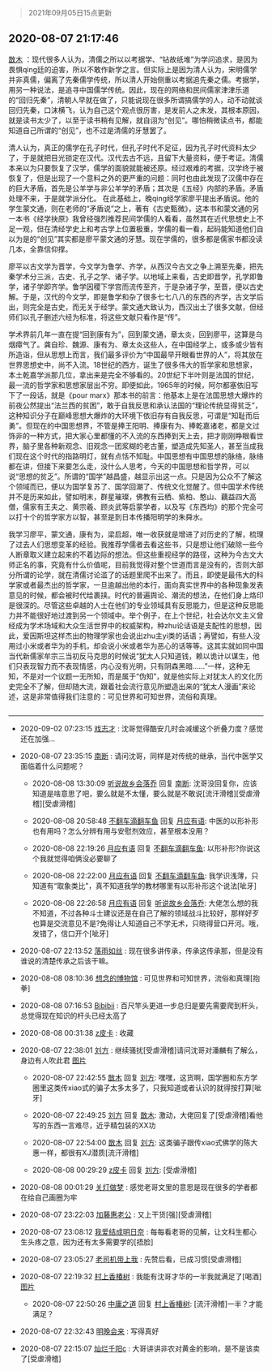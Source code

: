 > 2021年09月05日15点更新
<link rel="stylesheet" href="https://cdn.jsdelivr.net/gh/taotie6/sampleJSON@main/css/photo_show.css">


 ## 2020-08-07 21:17:46 

 [㪚木](https://www.coolapk.com/feed/20739386?shareKey=YzI4ODc1OWJkZmM1NjEzMTc1NzA~) ：现代很多人认为，清儒之所以以考据学、“钻故纸堆”为学问追求，是因为畏惧qing廷的迫害，所以不敢作新学之言。但实际上是因为清人认为，宋明儒学并非真儒，偏离了先秦儒学传统，所以清人开始侧重以考据追先秦之儒。考据学，用另一种说法，是追寻中国儒学传统。因此<!--break-->，现在的网络和民间儒家津津乐道的“回归先秦”，清朝人早就在做了，只能说现在很多所谓搞儒学的人，动不动就谈回归先秦，口沫横飞，认为自己这个观点很厉害，是发前人之未发，其根本原因，就是读书太少了，以至于读书稍有见解，就自诩为“创见”。哪怕稍微读点书，都能知道自己所谓的“创见”，也不过是清儒的牙慧罢了。

清人认为，真正的儒学在孔子时代，但孔子时代不足征，因为孔子时代资料太少了，于是就把目光锁定在汉代。汉代去古不远，且留下大量资料，便于考证。清儒本来以为只要恢复了汉学，儒学的面貌就能被还原。经过艰难的考据，汉学终于被恢复了，但是出现了一个意料之外的更严重的问题：同时也由此发现了汉儒中存在的巨大矛盾，首先是公羊学与非公羊学的矛盾；其次是《五经》内部的矛盾。矛盾处理不来，于是就学派分化。
在此基础上，晚qing经学家廖平提出矛盾说。他的学生蒙文通，则在老师的“矛盾说”之上，著有《古史甄微》，这本书和蒙文通的另一本书《经学抉原》我曾经强烈推荐民间学儒的人看看，虽然其在近代思想史上不足一观，但在清经学史上和考古学上位置极重，学儒的看一看，起码能知道他们自以为是的“创见”其实都是廖平蒙文通的牙慧。现在学儒的，很多都是儒家书都没读几本，全靠信仰撑。

廖平以古文学为晋学，今文学为鲁学、齐学，从西汉今古文之争上溯至先秦，把先秦学术分三派，古史、孔子之学、诸子学。以地域上来看，古史即晋学，孔学即鲁学，诸子学即齐学。鲁学因稷下学宫而流传至齐，于是杂诸子学，至晋，便以古史解。于是，汉代的今文学，即是鲁学和杂了很多七七八八的东西的齐学，古文学后出，则完全是古史，而无关于经学。蒙文通大致认为，西汉出土了很多文献，但经师们以孔子删述六经为标准，将这些文献只看作是“传”。

学术界前几年一直在提“回到康有为”，回到蒙文通，章太炎，回到廖平，这算是乌烟瘴气了。龚自珍、魏源、康有为、章太炎这些人，在中国经学上，或多或少皆有所造诣，但从思想上而言，我们最多评价为“中国最早开眼看世界的人”，将其放在世界思想史中，尚不入流。18世纪的西方，诞生了很多伟大的哲学家和思想家，本土乾嘉学派那几位，拿出来是完全不够看的。20世纪下半叶则是法国的世纪，最一流的哲学家和思想家层出不穷。即便如此，1965年的时候，阿尔都塞依旧写下了一段话，就是《pour marx》那本书的前言：他基本上是在法国思想大爆炸的前夜公然提出“法兰西的贫困”，敢于自我反思和承认法国的“理论传统显得贫乏”，这种知识分子在巅峰思想大爆炸的大环境下依旧存有自我反思，可谓是“知耻而后勇”。但现在的中国思想界，不管是捧王阳明、捧康有为、捧乾嘉诸老，都是文过饰非的一种方式，把大家心里都懂的不入流的东西捧到天上去，把才刚刚睁眼看世界，脑子里各种新观念、旧观念一团浆糊的老古董，塑造成先知圣人，甚至当成我们现在这个时代的指路明灯，就有点恬不知耻。中国思想有中国思想的脉络，脉络都在讲，但接下来要怎么走，没什么人思考，今天的中国思想和哲学界，可以说“思想的贫乏”。所谓的“国学”越昌盛，越显示出这一点。只是因为公众不了解这个领域而已，便以为国学复苏了、国学回潮了、传统文化觉醒了。但中国学术传统并不是历来如此，譬如明末，群星璀璨，佛教有云栖、紫柏、憨山、藕益四大高僧，儒家有王夫之、黄宗羲、顾炎武等启蒙学者，以及写《东西均》的那个完全可以打十个的哲学家方以智，甚至是到日本传播阳明学的朱舜水。

我学习廖平，蒙文通，康有为，梁启超，唯一收获就是增进了对历史的了解，梳理了过去人们思想变革的经验。我推荐学儒者去看这些书，只是想让他们破除一些今人断章取义建立起来的不着边际的想法。但这些重视经学的路径，这种为今古文大师正名的事，究竟有什么价值呢，目前我觉得对整个世道而言是没有的，否则大部分所谓的论学，就在清儒讨论滥了的话题里爬不出来了。而且，即使是最伟大的科学家或者最杰出的哲学家，一旦逾越出他的本行，面向真实世界中的各种现象发表意见的时候，都会被时代给裹挟。时代的普遍舆论、潮流的想法，在他们身上烙印是很深的。尽管这些卓越的人士在他们的专业领域具有反思能力，但是这种反思能力并不能很好地过渡到另一个领域中。举个例子，在上个世纪，社会达尔文主义曾经成为学术场域和大众生活世界中的权威架构，种zhu论话语是支配性的思想，因此，爱因斯坦这样杰出的物理学家也会说出zhu主yi类的话语；再譬如，有些人没用过小米或者华为的手机，却会说小米或者华为恶心的话等等。这其实就如同中国当代新儒家牟宗三当初反马克思的时候说“犹太人只知道钱，赖以诡计以谋生，他们只表现智力而不表现情感，内心没有光明，只有阴森黑暗……”一样，这种无知，不是对一个议题一无所知，而是属于“伪知”，就是他实际上对犹太人的文化历史完全不了解，但却随大流，跟着社会流行意见所塑造出来的“犹太人漫画”来论述，这是非常值得我们注意的：可见世界和可知世界，流俗和真理。 

<div class="album">
<img class="img-item" src="" />
</div>

 ------- 

- 2020-09-02 07:23:15 [戏志才](uid=1504369) : 沈哥觉得酷安几时会减缓这个折叠力度？感觉还在加强… 

- 2020-08-07 23:35:15 [南断](uid=1225983) : 请问沈哥，同样是对传统的继承，当代中医学又面临着什么问题呢？ 

    - 2020-08-08 13:30:09 [听说故乡会落乔](uid=1377195) 回复 [南断](uid=1225983): 沈哥没回复你，应该知道是啥意思了吧，要么就是不太懂，要么就是不敢说[流汗滑稽][受虐滑稽][受虐滑稽] 

    - 2020-08-08 20:58:48 [不翻车滴翻车鱼](uid=2755635) 回复 [月应有语](uid=1457481): 中医的以形补形也有用吗？怎么分辨有用与安慰剂效应，甚至根本没用？ 

    - 2020-08-08 22:19:26 [月应有语](uid=1457481) 回复 [不翻车滴翻车鱼](uid=2755635): 以形补形?你说这个我就觉得咱俩没必要聊了 

    - 2020-08-08 22:22:00 [月应有语](uid=1457481) 回复 [不翻车滴翻车鱼](uid=2755635): 我学识浅薄，只知道有“取象类比”，真不知道我学的教材哪里有以形补形这个说法[呲牙] 

    - 2020-08-08 22:26:58 [月应有语](uid=1457481) 回复 [听说故乡会落乔](uid=1377195): 大佬怎么想的我不知道，不过各种斗士建议还是在自己了解的领域战斗比较好，那样好歹也算是交流意见不是?免得让人知道自己不学无术，只晓得营口开河。哦，发错了，信口开个[呲牙] 

- 2020-08-07 22:13:52 [落雨如丝](uid=171765) : 现在很多讲传承，传承这传承那，但是没有谁说的清楚传承之后该干嘛。 

- 2020-08-08 08:10:36 [想念的博物馆](uid=2050601) : 可见世界和可知世界，流俗和真理[抱拳] 

- 2020-08-08 07:16:53 [Bibibii](uid=689320) : 百尺竿头更进一步总归是要先需要爬到杆头，总觉得现在知识的杆头已经太高了 

- 2020-08-08 00:31:38 [z皮卡](uid=1896403) : 收藏 

- 2020-08-07 22:38:01 [刘方](uid=2727798) : 继续骚扰[受虐滑稽]请问沈哥对潘麟有了解么，身边有人吹此君 [图片](http://image.coolapk.com/feed/2020/0807/22/2727798_46e8e8d3_1080_0539@500x500.jpeg)

    - 2020-08-07 22:42:55 [㪚木](uid=1081091) 回复 [刘方](uid=2727798): 嘿嘿，这货啊，国学圈和东方学圈里这类传xiao式的骗子太多太多了，只我知道或者认识的就得按打算[呲牙] 

    - 2020-08-07 22:49:25 [刘方](uid=2727798) 回复 [㪚木](uid=1081091): 激动，大佬回复了[受虐滑稽]看他写的东西一言难尽，近乎精包装的XX功 

    - 2020-08-07 22:54:00 [㪚木](uid=1081091) 回复 [刘方](uid=2727798): 这类骗子跟传xiao式佛学的陈大惠一样，都很有XJ潜质[流汗滑稽] 

    - 2020-08-08 00:29:29 [z皮卡](uid=1896403) 回复 [刘方](uid=2727798): [受虐滑稽] 

- 2020-08-08 00:01:29 [关灯做梦](uid=2195941) : 感觉老哥文里的意思是现在很多的学者都在给自己画圈为牢 

- 2020-08-07 23:22:03 [加藤惠老公](uid=1266680) : 又上干货[强][受虐滑稽] 

- 2020-08-07 23:08:12 [我爱结成明日奈](uid=1772977) : 每每看老哥的见解，让文科生都心生头疼之意，因为还有太多需要学的[捂脸] 

- 2020-08-07 23:05:27 [老司机带上我](uid=1912353) : 先赞后看，已成习惯[受虐滑稽] 

- 2020-08-07 22:19:32 [村上香椿树](uid=1121303) : 我能有沈哥才华的一半我就满足了[喝酒] [图片](http://image.coolapk.com/feed/2020/0807/22/1121303_12b210f9_9972_2793@640x640.jpeg)

    - 2020-08-07 22:50:26 [中庸之道](uid=2894334) 回复 [村上香椿树](uid=1121303): [流汗滑稽]一半？才能满足？ 

- 2020-08-07 22:32:43 [明晚会来](uid=2290635) : 写得真好 

- 2020-08-07 22:15:07 [灿烂千阳c](uid=1577985) : 大哥讲讲非农对黄金的影响，是不是该卖了[受虐滑稽] 

